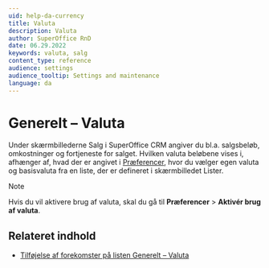 ```yaml
---
uid: help-da-currency
title: Valuta
description: Valuta
author: SuperOffice RnD
date: 06.29.2022
keywords: valuta, salg
content_type: reference
audience: settings
audience_tooltip: Settings and maintenance
language: da
---
```


# Generelt – Valuta

Under skærmbillederne Salg i SuperOffice CRM angiver du bl.a. salgsbeløb, omkostninger og fortjeneste for salget. Hvilken valuta beløbene vises i, afhænger af, hvad der er angivet i [Præferencer][2], hvor du vælger egen valuta og basisvaluta fra en liste, der er defineret i skærmbilledet Lister.

> [!NOTE]
> Hvis du vil aktivere brug af valuta, skal du gå til **Præferencer** > **Aktivér brug af valuta**.

## Relateret indhold

* [Tilføjelse af forekomster på listen Generelt – Valuta][1]

<!-- Referenced links -->
[1]: adding-items-to-currency-list.md
[2]: ../../preferences/index.md

<!-- Referenced images -->
